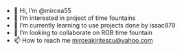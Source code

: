 - 👋 Hi, I’m @mircea55
- 👀 I’m interested in project of time fountains
- 🌱 I’m currently learning to use projects done by isaac879
- 💞️ I’m looking to collaborate on RGB time fountain
- 📫 How to reach me mirceakiritescu@yahoo.com

<!---
mircea55/mircea55 is a ✨ special ✨ repository because its `README.md` (this file) appears on your GitHub profile.
You can click the Preview link to take a look at your changes.
--->
